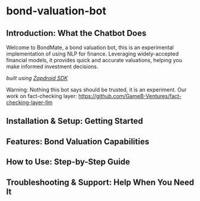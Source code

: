 # bond-valuation-bot

## Introduction: What the Chatbot Does 

Welcome to BondMate, a bond valuation bot, this is an experimental implementation of using NLP for finance. Leveraging widely-accepted financial models, it provides quick and accurate valuations, helping you make informed investment decisions. 

*built using [Zapdroid SDK](https://www.npmjs.com/package/zapdroid-sdk)*

Warning: Nothing this bot says should be trusted, it is an experiment. Our work on fact-checking layer: https://github.com/GameB-Ventures/fact-checking-layer-llm

## Installation & Setup: Getting Started

## Features: Bond Valuation Capabilities

## How to Use: Step-by-Step Guide

## Troubleshooting & Support: Help When You Need It
